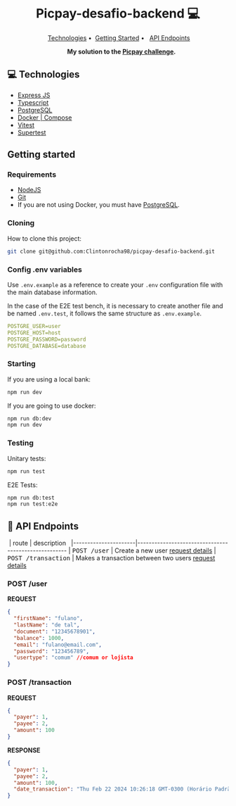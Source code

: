 <h1 align="center" style="font-weight: bold;">Picpay-desafio-backend 💻</h1>

<p align="center">
 <a href="#tech">Technologies</a> • 
 <a href="#started">Getting Started</a> • 
  <a href="#routes">API Endpoints</a>
</p>

<p align="center">
    <b>My solution to the <a href="https://github.com/PicPay/picpay-desafio-backend/tree/master?tab=readme-ov-file" target="_blank">Picpay challenge</a>.</b>
</p>

<h2 id="technologies">💻 Technologies</h2>

- [Express JS](https://expressjs.com)
- [Typescript](https://www.typescriptlang.org)
- [PostgreSQL](https://www.postgresql.org)
- [Docker | Compose](https://www.docker.com)
- [Vitest](https://vitest.dev)
- [Supertest](https://www.npmjs.com/package/supertest)

<h2 id="started">Getting started</h2>

<h3>Requirements</h3>

- [NodeJS](https://nodejs.org/en)
- [Git](https://git-scm.com)
- If you are not using Docker, you must have [PostgreSQL](https://www.postgresql.org).

<h3>Cloning</h3>

How to clone this project:

```bash
git clone git@github.com:Clintonrocha98/picpay-desafio-backend.git
```

<h3>Config .env variables</h2>

Use `.env.example` as a reference to create your `.env` configuration file with the main database information.

In the case of the E2E test bench, it is necessary to create another file and be named `.env.test`, it follows the same structure as `.env.example`.

```yaml
POSTGRE_USER=user
POSTGRE_HOST=host
POSTGRE_PASSWORD=password
POSTGRE_DATABASE=database
```

<h3>Starting</h3>

If you are using a local bank:

```bash
npm run dev
```

If you are going to use docker:

```bash
npm run db:dev
npm run dev
```

<h3>Testing</h3>

Unitary tests:

```bash
npm run test
```

E2E Tests:

```bash
npm run db:test
npm run test:e2e
```

<h2 id="routes">📍 API Endpoints</h2>

​
| route | description  
|----------------------|-----------------------------------------------------
| <kbd>POST /user</kbd> | Create a new user [request details](#post-user-detail)
| <kbd>POST /transaction</kbd> | Makes a transaction between two users [request details](#post-transaction-detail)

<h3 id="post-user-detail">POST /user</h3>

**REQUEST**

```json
{
  "firstName": "fulano",
  "lastName": "de tal",
  "document": "12345678901",
  "balance": 1000,
  "email": "fulano@email.com",
  "password": "123456789",
  "usertype": "comum" //comum or lojista
}
```

<h3 id="post-transaction-detail">POST /transaction</h3>

**REQUEST**

```json
{
  "payer": 1,
  "payee": 2,
  "amount": 100
}
```

**RESPONSE**

```json
{
  "payer": 1,
  "payee": 2,
  "amount": 100,
  "date_transaction": "Thu Feb 22 2024 10:26:18 GMT-0300 (Horário Padrão de Brasília)"
}
```
